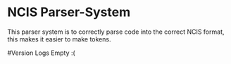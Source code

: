 # NCIS Parser-System
This parser system is to correctly parse code into the correct NCIS format, this makes it easier to make tokens.

#Version Logs
Empty :(
